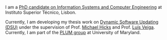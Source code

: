 <!--
Copyright 2014 Luís Pina

This file is licensed under the Creative Commons Attribution-NoDerivatives 4.0
International License. To view a copy of this license, visit
http://creativecommons.org/licenses/by-nd/4.0/.
-->
I am a [PhD candidate on Information Systems and Computer
Engineering](https://fenix.tecnico.ulisboa.pt/cursos/deic?locale=en_EN)	at
Instituto Superior Técnico, Lisbon.

Currently, I am developing my thesis work on [Dynamic Software
Updating (DSU)](dsu.html) under the supervision of Prof. [Michael
Hicks](http://www.cs.umd.edu/~mwh/) and Prof. [Luís
Veiga](http://www.gsd.inesc-id.pt/~lveiga/).  Currently, I am part of the [PLUM
group](http://www.cs.umd.edu/projects/PL/) at University of Maryland.
